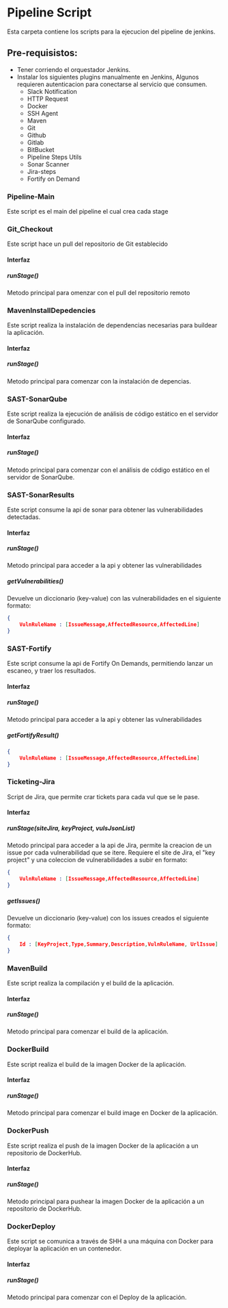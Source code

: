 # Pipeline Script
Esta carpeta contiene los scripts para la ejecucion del pipeline de jenkins.

## Pre-requisistos:
- Tener corriendo el orquestador Jenkins.
- Instalar los siguientes plugins manualmente en Jenkins, Algunos requieren autenticacion para conectarse al servicio que consumen.
	- Slack Notification
	- HTTP Request
	- Docker
	- SSH Agent
	- Maven
	- Git
	- Github
	- Gitlab
	- BitBucket
	- Pipeline Steps Utils
	- Sonar Scanner
	- Jira-steps
	- Fortify on Demand


### Pipeline-Main
Este script es el main del pipeline el cual crea cada stage

### Git_Checkout
Este script hace un pull del repositorio de Git establecido

#### Interfaz
##### runStage()
Metodo principal para omenzar con el pull del repositorio remoto


### MavenInstallDepedencies
Este script realiza la instalación de dependencias necesarias para buildear la aplicación.

#### Interfaz
##### runStage()
Metodo principal para comenzar con la instalación de depencias.


### SAST-SonarQube
Este script realiza la ejecución de análisis de código estático en el servidor de SonarQube configurado.

#### Interfaz
##### runStage()
Metodo principal para comenzar con el análisis de código estático en el servidor de SonarQube.

### SAST-SonarResults
Este script consume la api de sonar para obtener las vulnerabilidades detectadas.

#### Interfaz
##### runStage()
Metodo principal para acceder a la api y obtener las vulnerabilidades

##### getVulnerabilities()
Devuelve un diccionario (key-value) con las vulnerabilidades en el siguiente formato:
```JSON
{
	VulnRuleName : [IssueMessage,AffectedResource,AffectedLine]
}
```

### SAST-Fortify
Este script consume la api de Fortify On Demands, permitiendo lanzar un escaneo, y traer los resultados.

#### Interfaz
##### runStage()
Metodo principal para acceder a la api y obtener las vulnerabilidades
##### getFortifyResult()
```JSON
{
	VulnRuleName : [IssueMessage,AffectedResource,AffectedLine]
}
```

### Ticketing-Jira
Script de Jira, que permite crar tickets para cada vul que se le pase.

#### Interfaz
##### runStage(siteJira, keyProject, vulsJsonList) 
Metodo principal para acceder a la api de Jira, permite la creacion de un issue por cada vulnerabilidad que se itere. Requiere el site de Jira, el "key project" y una coleccion de vulnerabilidades a subir en formato:
```JSON
{
	VulnRuleName : [IssueMessage,AffectedResource,AffectedLine]
}
```
##### getIssues()
Devuelve un diccionario (key-value) con los issues creados el siguiente formato:
```JSON
{
	Id : [KeyProject,Type,Summary,Description,VulnRuleName, UrlIssue]
}
```

### MavenBuild
Este script realiza la compilación y el build de la aplicación.

#### Interfaz
##### runStage()
Metodo principal para comenzar el build de la aplicación.


### DockerBuild
Este script realiza el build de la imagen Docker de la aplicación.

#### Interfaz
##### runStage()
Metodo principal para comenzar el build image en Docker de la aplicación.


### DockerPush
Este script realiza el push de la imagen Docker de la aplicación a un repositorio de DockerHub.

#### Interfaz
##### runStage()
Metodo principal para pushear la imagen Docker de la aplicación a un repositorio de DockerHub.


### DockerDeploy
Este script se comunica a través de SHH a una máquina con Docker para deployar la aplicación en un contenedor.

#### Interfaz
##### runStage()
Metodo principal para comenzar con el Deploy de la aplicación.
